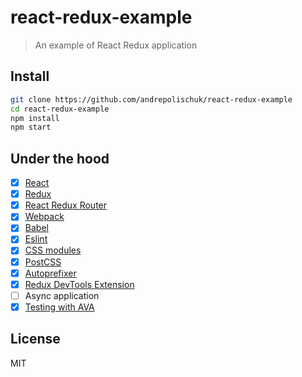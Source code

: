 # react-redux-example

> An example of React Redux application

## Install

```sh
git clone https://github.com/andrepolischuk/react-redux-example
cd react-redux-example
npm install
npm start
```

## Under the hood

* [x] [React](https://github.com/facebook/react)
* [x] [Redux](https://github.com/reactjs/redux)
* [x] [React Redux Router](https://github.com/reactjs/react-router-redux)
* [x] [Webpack](https://github.com/webpack/webpack)
* [x] [Babel](https://github.com/babel/babel)
* [x] [Eslint](https://github.com/eslint/eslint)
* [x] [CSS modules](https://github.com/css-modules/css-modules)
* [x] [PostCSS](https://github.com/postcss/postcss)
* [x] [Autoprefixer](https://github.com/postcss/autoprefixer)
* [x] [Redux DevTools Extension](https://github.com/zalmoxisus/redux-devtools-extension)
* [ ] Async application
* [x] [Testing with AVA](https://github.com/sindresorhus/ava)

## License

MIT

